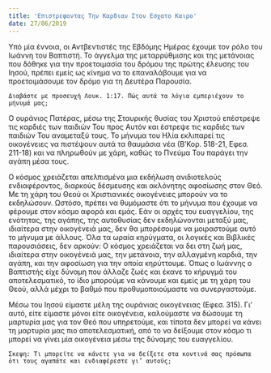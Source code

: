```yaml
---
title: 'Επιστρεφοντας Την Καρδιαν Στον Εσχατο Καιρο'
date: 27/06/2019
---
```


Υπό μία έννοια, οι Αντβεντιστές της Εβδόμης Ημέρας έχουμε τον ρόλο του Ιωάννη του Βαπτιστή. Το άγγελμα της μεταρρύθμισης και της μετάνοιας που δόθηκε για την προετοιμασία του δρόμου της πρώτης έλευσης του Ιησού, πρέπει εμείς ως κίνημα να το επαναλάβουμε για να προετοιμάσουμε τον δρόμο για τη Δευτέρα Παρουσία.

`Διαβάστε με προσευχή Λουκ. 1:17. Πώς αυτά τα λόγια εμπεριέχουν το μήνυμά μας;`

Ο ουράνιος Πατέρας, μέσω της Σταυρικής θυσίας του Χριστού επέστρεψε τις καρδιές των παιδιών Του προς Αυτόν και έστρεψε τις καρδιές των παιδιών Του αναμεταξύ τους. Το μήνυμα του Ηλία εκλιπαρεί τις οικογένειες να πιστέψουν αυτά τα θαυμάσια νέα (Β’Κορ. 518-21, Εφεσ. 211-18) και να πληρωθούν με χάρη, καθώς το Πνεύμα Του παράγει την αγάπη μέσα τους. 

Ο κόσμος χρειάζεται απελπισμένα μια εκδήλωση ανιδιοτελούς ενδιαφέροντος, διαρκούς δέσμευσης και ακλόνητης αφοσίωσης στον Θεό. Με τη χάρη του Θεού οι Χριστιανικές οικογένειες μπορούν να το εκδηλώσουν. Ωστόσο, πρέπει να θυμόμαστε ότι το μήνυμα που έχουμε να φέρουμε στον κόσμο αφορά και εμάς. Εάν οι αρχές του ευαγγελίου, της ενότητας, της αγάπης, της αυτοθυσίας δεν εκδηλώνονται μεταξύ μας, ιδιαίτερα στην οικογένειά μας, δεν θα μπορέσουμε να μοιραστούμε αυτό το μήνυμα με άλλους. Όλα τα ωραία κηρύγματα, οι λογικές και Βιβλικές παρουσιάσεις, δεν αρκούν: Ο κόσμος χρειάζεται να δει στη ζωή μας, ιδιαίτερα στην οικογένειά μας, την μετάνοια, την αλλαγμένη καρδιά, την αγάπη, και την αφοσίωση για την οποία κηρύττουμε. Όπως ο Ιωάννης ο Βαπτιστής είχε δύναμη που άλλαζε ζωές και έκανε το κήρυγμά του αποτελεσματικό, το ίδιο μπορούμε να κάνουμε και εμείς με τη χάρη του Θεού, αλλά μέχρι το βαθμό που προθυμοποιούμαστε να συνεργαστούμε. 

Μέσω του Ιησού είμαστε μέλη της ουράνιας οικογένειας (Εφεσ. 315). Γι’ αυτό, είτε είμαστε μόνοι είτε οικογένεια, καλούμαστε να δώσουμε τη μαρτυρία μας για τον Θεό που υπηρετούμε, και τίποτα δεν μπορεί να κάνει τη μαρτυρία μας πιο αποτελεσματική, από το να δείξουμε στον κόσμο τι μπορεί να γίνει μία οικογένεια μέσω της δύναμης του ευαγγελίου.

`Σκεψη: Τι μπορείτε να κάνετε για να δείξετε στα κοντινά σας πρόσωπα ότι τους αγαπάτε και ενδιαφέρεστε γι’ αυτούς;`